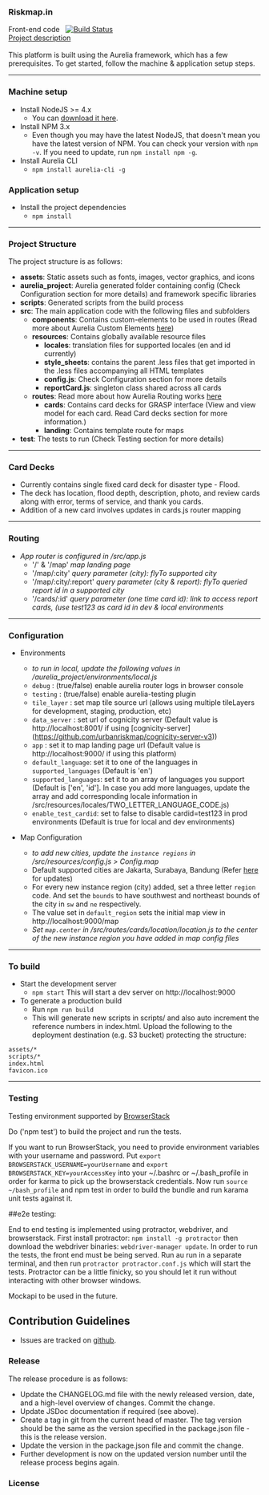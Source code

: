 ### Riskmap.in
Front-end code &nbsp;
[![Build Status](https://travis-ci.org/urbanriskmap/riskmap.in.svg?branch=master)](https://travis-ci.org/urbanriskmap/riskmap.in)
<br>
[Project description](https://github.com/urbanriskmap/petabencana-docs/blob/master/README.md)
<br>
<br>
This platform is built using the Aurelia framework, which has a few prerequisites. To get started, follow the machine & application setup steps.

____

### Machine setup
* Install NodeJS >= 4.x
    * You can [download it here](https://nodejs.org/en/).
* Install NPM 3.x
    * Even though you may have the latest NodeJS, that doesn't mean you have the latest version of NPM. You can check your version with `npm -v`. If you need to update, run `npm install npm -g`.
* Install Aurelia CLI
    * `npm install aurelia-cli -g`

### Application setup
* Install the project dependencies
    * `npm install`

___

### Project Structure
The project structure is as follows:
- **assets**: Static assets such as fonts, images, vector graphics, and icons
- **aurelia_project**: Aurelia generated folder containing config (Check Configuration section for more details) and framework specific libraries
- **scripts**: Generated scripts from the build process
- **src**: The main application code with the following files and subfolders
  * **components**: Contains custom-elements to be used in routes (Read more about Aurelia Custom Elements [here](http://aurelia.io/hub.html#/doc/article/aurelia/framework/latest/cheat-sheet/9))
  * **resources**: Contains globally available resource files
    * **locales**: translation files for supported locales (en and id currently)
    * **style_sheets**: contains the parent .less files that get imported in the .less files accompanying all HTML templates
    * **config.js**: Check Configuration section for more details
    * **reportCard.js**: singleton class shared across all cards
  * **routes**: Read more about how Aurelia Routing works [here](http://aurelia.io/hub.html#/doc/article/aurelia/router/latest/router-configuration/1)
    * **cards**: Contains card decks for GRASP interface (View and view model for each card. Read Card decks section for more information.)
    * **landing**: Contains template route for maps
- **test**: The tests to run (Check Testing section for more details)

___

### Card Decks
- Currently contains single fixed card deck for disaster type - Flood.
- The deck has location, flood depth, description, photo, and review cards along with error, terms of service, and thank you cards.
- Addition of a new card involves updates in cards.js router mapping
___

### Routing
* *App router is configured in /src/app.js*
    * '/' & '/map' *map landing page*
    * '/map/:city' *query parameter (city): flyTo supported city*
    * '/map/:city/:report' *query parameter (city & report): flyTo queried report id in a supported city*
    * '/cards/:id' *query parameter (one time card id): link to access report cards, (use test123 as card id in dev & local environments*

___

### Configuration
* Environments
    * *to run in local, update the following values in /aurelia_project/environments/local.js*
    * `debug` : (true/false) enable aurelia router logs in browser console
    * `testing` : (true/false) enable aurelia-testing plugin
    * `tile_layer` : set map tile source url (allows using multiple tileLayers for development, staging, production, etc)
    * `data_server` : set url of cognicity server (Default value is http://localhost:8001/ if using [cognicity-server] (https://github.com/urbanriskmap/cognicity-server-v3))
    * `app` : set it to map landing page url (Default value is http://localhost:9000/ if using this platform)
    * `default_language`: set it to one of the languages in `supported_languages` (Default is 'en')
    * `supported_languages`: set it to an array of languages you support (Default is ['en', 'id']. In case you add more languages, update  the array and add corresponding locale information in /src/resources/locales/TWO_LETTER_LANGUAGE_CODE.js)
    * `enable_test_cardid`: set to false to disable cardid=test123 in prod environments (Default is true for local and dev environments)

* Map Configuration
    * *to add new cities, update the `instance regions` in /src/resources/config.js > Config.map*
    * Default supported cities are Jakarta, Surabaya, Bandung (Refer [here](https://docs.riskmap.in/routes/cities.html) for updates)
    * For every new instance region (city) added, set a three letter `region` code. And set the `bounds` to have southwest and northeast bounds of the city in `sw` and `ne` respectively.
    * The value set in `default_region` sets the initial map view in http://localhost:9000/map
    * *Set `map.center` in /src/routes/cards/location/location.js to the center of the new instance region you have added in map config files*

___    

### To build
* Start the development server
    * `npm start` This will start a dev server on http://localhost:9000
* To generate a production build
    * Run `npm run build`
    * This will generate new scripts in scripts/ and also auto increment the reference numbers in index.html. Upload the following to the deployment destination (e.g. S3 bucket) protecting the structure:
```
assets/*
scripts/*
index.html
favicon.ico
```
___

### Testing
Testing environment supported by [BrowserStack](https://www.browserstack.com/)

Do ('npm test') to build the project and run the tests.

If you want to run BrowserStack, you need to provide environment variables with your
username and password. Put `export BROWSERSTACK_USERNAME=yourUsername` and `export BROWSERSTACK_KEY=yourAccessKey` into
your ~/.bashrc or ~/.bash_profile in order for karma to pick up the browserstack credentials. Now run `source ~/bash_profile` and
npm test in order to build the bundle and run karama unit tests against it.

##e2e testing:

End to end testing is implemented using protractor, webdriver, and browserstack. First install protractor: `npm install -g protractor` then download the webdriver binaries: `webdriver-manager update`. In order to run the tests, the front end must be being served. Run au run in a separate terminal, and then run `protractor protractor.conf.js` which will start the tests. Protractor can be a little finicky, so you should let it run without interacting with other browser windows.

Mockapi to be used in the future.

## Contribution Guidelines

- Issues are tracked on [github](https://github.com/urbanriskmap/riskmap.in/issues).

### Release

The release procedure is as follows:
* Update the CHANGELOG.md file with the newly released version, date, and a high-level overview of changes. Commit the change.
* Update JSDoc documentation if required (see above).
* Create a tag in git from the current head of master. The tag version should be the same as the version specified in the package.json file - this is the release version.
* Update the version in the package.json file and commit the change.
* Further development is now on the updated version number until the release process begins again.

### License
